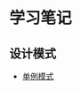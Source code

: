 学习笔记
============
设计模式
-------
* [单例模式](https://github.com/Joki-memeda/DesighModel-Notes/blob/master/%E5%8D%95%E4%BE%8B%E6%A8%A1%E5%BC%8F.md)
